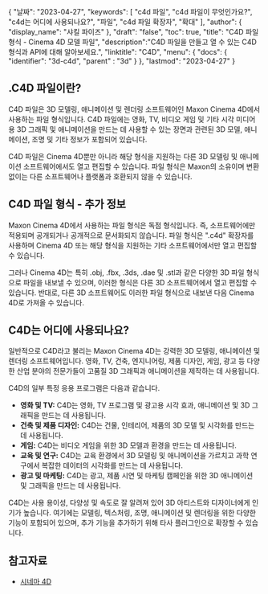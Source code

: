 {
"날짜": "2023-04-27",
  "keywords": [
"c4d 파일",
"c4d 파일이 무엇인가요?",
"c4d는 어디에 사용되나요?",
"파일",
"c4d 파일 확장자",
"확대"
],
  "author": {
"display_name": "샤킬 파이즈"
},
"draft": "false",
"toc": true,
"title": "C4D 파일 형식 - Cinema 4D 모델 파일",
  "description":"C4D 파일을 만들고 열 수 있는 C4D 형식과 API에 대해 알아보세요.",
"linktitle": "C4D",
  "menu": {
    "docs": {
      "identifier": "3d-c4d",
"parent" : "3d"
}
},
"lastmod": "2023-04-27"
}

## .C4D 파일이란?

C4D 파일은 3D 모델링, 애니메이션 및 렌더링 소프트웨어인 Maxon Cinema 4D에서 사용하는 파일 형식입니다. C4D 파일에는 영화, TV, 비디오 게임 및 기타 시각 미디어용 3D 그래픽 및 애니메이션을 만드는 데 사용할 수 있는 장면과 관련된 3D 모델, 애니메이션, 조명 및 기타 정보가 포함되어 있습니다.

C4D 파일은 Cinema 4D뿐만 아니라 해당 형식을 지원하는 다른 3D 모델링 및 애니메이션 소프트웨어에서도 열고 편집할 수 있습니다. 파일 형식은 Maxon의 소유이며 변환 없이는 다른 소프트웨어나 플랫폼과 호환되지 않을 수 있습니다.

## C4D 파일 형식 - 추가 정보

Maxon Cinema 4D에서 사용하는 파일 형식은 독점 형식입니다. 즉, 소프트웨어에만 적용되며 공개되거나 공개적으로 문서화되지 않습니다. 파일 형식은 ".c4d" 확장자를 사용하며 Cinema 4D 또는 해당 형식을 지원하는 기타 소프트웨어에서만 열고 편집할 수 있습니다.

그러나 Cinema 4D는 특히 .obj, .fbx, .3ds, .dae 및 .stl과 같은 다양한 3D 파일 형식으로 파일을 내보낼 수 있으며, 이러한 형식은 다른 3D 소프트웨어에서 열고 편집할 수 있습니다. 반대로, 다른 3D 소프트웨어도 이러한 파일 형식으로 내보낸 다음 Cinema 4D로 가져올 수 있습니다.

## C4D는 어디에 사용되나요?

일반적으로 C4D라고 불리는 Maxon Cinema 4D는 강력한 3D 모델링, 애니메이션 및 렌더링 소프트웨어입니다. 영화, TV, 건축, 엔지니어링, 제품 디자인, 게임, 광고 등 다양한 산업 분야의 전문가들이 고품질 3D 그래픽과 애니메이션을 제작하는 데 사용됩니다.

C4D의 일부 특정 응용 프로그램은 다음과 같습니다.

- **영화 및 TV:** C4D는 영화, TV 프로그램 및 광고용 시각 효과, 애니메이션 및 3D 그래픽을 만드는 데 사용됩니다.
- **건축 및 제품 디자인:** C4D는 건물, 인테리어, 제품의 3D 모델 및 시각화를 만드는 데 사용됩니다.
- **게임:** C4D는 비디오 게임을 위한 3D 모델과 환경을 만드는 데 사용됩니다.
- **교육 및 연구:** C4D는 교육 환경에서 3D 모델링 및 애니메이션을 가르치고 과학 연구에서 복잡한 데이터의 시각화를 만드는 데 사용됩니다.
- **광고 및 마케팅:** C4D는 광고, 제품 시연 및 마케팅 캠페인을 위한 3D 애니메이션 및 그래픽을 만드는 데 사용됩니다.

C4D는 사용 용이성, 다양성 및 속도로 잘 알려져 있어 3D 아티스트와 디자이너에게 인기가 높습니다. 여기에는 모델링, 텍스처링, 조명, 애니메이션 및 렌더링을 위한 다양한 기능이 포함되어 있으며, 추가 기능을 추가하기 위해 타사 플러그인으로 확장할 수 있습니다.

## 참고자료
* [시네마 4D](https://en.wikipedia.org/wiki/Cinema_4D)

